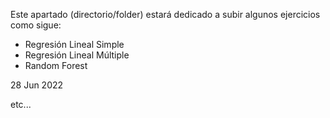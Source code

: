Este apartado (directorio/folder) estará dedicado a subir algunos ejercicios como sigue:

* Regresión Lineal Simple
* Regresión Lineal Múltiple
* Random Forest

28 Jun 2022

etc...
